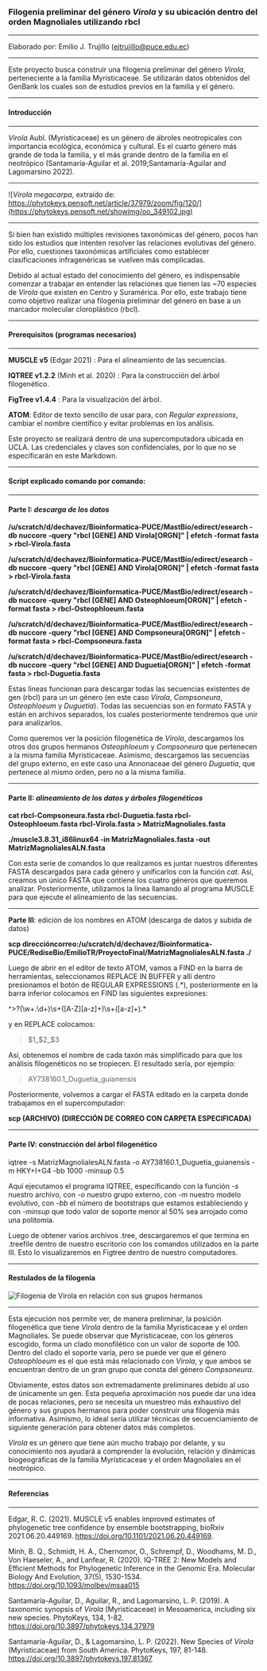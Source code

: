 ### **Filogenia preliminar del género *Virola* y su ubicación dentro del orden Magnoliales utilizando rbcl**

---

Elaborado por: Emilio J. Trujillo (ejtrujillo@puce.edu.ec)

---

Este proyecto busca construir una filogenia preliminar del género *Virola*,
perteneciente a la familia Myristicaceae. Se utilizarán datos obtenidos del
GenBank los cuales son de estudios previos en la familia y el género.

---

#### **Introducción**

---

*Virola* Aubl. (Myristicaceae) es un género de ábroles neotropicales con
importancia ecológica, económica y cultural. Es el cuarto género más grande
de toda la familia, y el más grande dentro de la familia en el neotrópico (Santamaría-Aguilar et al. 2019;Santamaría-Aguilar and Lagomarsino 2022).

---

![*Virola megacarpa*, extraído de: https://phytokeys.pensoft.net/article/37979/zoom/fig/120/](https://phytokeys.pensoft.net/showimg/oo_349102.jpg)

---

Si bien han existido múltiples revisiones taxonómicas del género, pocos han sido los estudios
que intenten resolver las relaciones evolutivas del género. Por ello, cuestiones taxonómicas artificiales
como establecer clasificaciones infragenéricas se vuelven más complicadas.

Debido al actual estado del conocimiento del género, es indispensable comenzar a trabajar en entender
las relaciones que tienen las ~70 especies de *Virola* que existen en Centro y Suramérica. Por ello, este trabajo 
tiene como objetivo realizar una filogenia preliminar del género en base a un marcador molecular cloroplástico (rbcl).

---

#### **Prerequisitos (programas necesarios)**

---

**MUSCLE v5** (Edgar 2021) : Para el alineamiento de las secuencias.

**IQTREE v1.2.2** (Minh et al. 2020) : Para la construcción del árbol filogenético.

**FigTree v1.4.4** : Para la visualización del árbol.

**ATOM**: Editor de texto sencillo de usar para, con _Regular expressions_, cambiar el nombre científico y evitar problemas en los análisis.

Este proyecto se realizará dentro de una supercomputadora ubicada en UCLA. Las credenciales y claves son 
confidenciales, por lo que no se especificarán en este Markdown.

---

#### **Script explicado comando por comando:**

---


#### **Parte I:** *descarga de los datos*

**/u/scratch/d/dechavez/Bioinformatica-PUCE/MastBio/edirect/esearch -db nuccore -query "rbcl [GENE] AND Virola[ORGN]" | efetch -format fasta > rbcl-Virola.fasta**

**/u/scratch/d/dechavez/Bioinformatica-PUCE/MastBio/edirect/esearch -db nuccore -query "rbcl [GENE] AND Virola[ORGN]" | efetch -format fasta > rbcl-Virola.fasta**

**/u/scratch/d/dechavez/Bioinformatica-PUCE/MastBio/edirect/esearch -db nuccore -query "rbcl [GENE] AND Osteophloeum[ORGN]" | efetch -format fasta > rbcl-Osteophloeum.fasta**

**/u/scratch/d/dechavez/Bioinformatica-PUCE/MastBio/edirect/esearch -db nuccore -query "rbcl [GENE] AND Compsoneura[ORGN]" | efetch -format fasta > rbcl-Compsoneura.fasta**

**/u/scratch/d/dechavez/Bioinformatica-PUCE/MastBio/edirect/esearch -db nuccore -query "rbcl [GENE] AND Duguetia[ORGN]" | efetch -format fasta > rbcl-Duguetia.fasta**

Estas líneas funcionan para descargar todas las secuencias existentes de gen (rbcl) para un un género (en este caso *Virola*, *Compsoneura*, *Osteophloeum* y *Duguetia*). Todas las
secuencias son en formato FASTA y están en archivos separados, los cuales posteriormente tendremos que unir para analizarlos.

Como queremos ver la posición filogenética de *Virola*, descargamos los otros dos grupos hermanos *Osteophloeum* y *Compsoneura* que pertenecen a 
la misma familia Myristicaceae. Asimismo, descargamos las secuencias del grupo externo, en este caso una Annonaceae del género *Duguetia*, que pertenece
al mismo orden, pero no a la misma familia.

---

#### **Parte II**: *alineamiento de los datos y árboles filogenéticos*

**cat rbcl-Compsoneura.fasta rbcl-Duguetia.fasta rbcl-Osteophloeum.fasta rbcl-Virola.fasta > MatrizMagnoliales.fasta**

**./muscle3.8.31_i86linux64 -in MatrizMagnoliales.fasta -out MatrizMagnolialesALN.fasta**

Con esta serie de comandos lo que realizamos es juntar nuestros diferentes FASTA descargados para cada
género y unificarlos con la función *cat*. Así, creamos un único FASTA que contiene los cuatro géneros que
queremos analizar. Posteriormente, utilizamos la línea llamando al programa MUSCLE para que ejecute el
alineamiento de las secuencias.

---

**Parte III**: edición de los nombres en ATOM (descarga de datos y subida de datos)

**scp **direccióncorreo**:/u/scratch/d/dechavez/Bioinformatica-PUCE/RediseBio/EmilioTR/ProyectoFinal/MatrizMagnolialesALN.fasta ./**

Luego de abrir en el editor de texto ATOM, vamos a FIND en la barra de herramientas, seleccionamos REPLACE IN BUFFER y allí dentro
presionamos el botón de REGULAR EXPRESSIONS (.*), posteriormente en la barra inferior colocamos en FIND las siguientes expresiones:

^>?(\w+\.\d+)\s+([A-Z][a-z]+)\s+([a-z]+).*

y en REPLACE colocamos:

>$1_$2_$3

Así, obtenemos el nombre de cada taxón más simplificado para que los análisis filogenéticos no se tropiecen. El resultado sería, por ejemplo:

>AY738160.1_Duguetia_guianensis

Posteriormente, volvemos a cargar el FASTA editado en la carpeta donde trabajamos en el supercomputador:

**scp (ARCHIVO) (DIRECCIÓN DE CORREO CON CARPETA ESPECIFICADA)**

---

#### **Parte IV**: construcción del árbol filogenético

iqtree -s MatrizMagnolialesALN.fasta -o AY738160.1_Duguetia_guianensis -m HKY+I+G4 -bb 1000 -minsup 0.5

Aquí ejecutamos el programa IQTREE, específicando con la función *-s* nuestro archivo, con *-o* nuestro grupo externo, con *-m* nuestro
modelo evolutivo, con *-bb* el número de bootstraps que estamos estableciendo y con *-minsup* que todo valor de soporte menor al 50% sea
arrojado como una politomía.

Luego de obtener varios archivos .tree, descargaremos el que termina en .treefile dentro de nuestro escritorio con los comandos utilizados en la
parte III. Esto lo visualizaremos en Figtree dentro de nuestro computadores.

---

#### **Restulados de la filogenia**


![Filogenia de *Virola* en relación con sus grupos hermanos](https://github.com/EmilioTrujillo03/ProyectoFinalBioInf/blob/main/VirolaFilogenia.jpg?raw=true)

---


Esta ejecución nos permite ver, de manera preliminar, la posición filogenética que tiene *Virola* dentro de 
la familia Myristicaceae y el orden Magnoliales. Se puede observar que Myristicaceae, con los géneros escogido,
forma un clado monofilético con un valor de soporte de 100. Dentro del clado el soporte varía, pero se puede ver
que el género *Osteophloeum* es el que está más relacionado con *Virola*, y que ambos se encuentran dentro de 
un gran grupo que consta del género *Compsoneura*.

Obviamente, estos datos son extremadamente preliminares debido al uso de únicamente un gen. Esta pequeña aproximación
nos puede dar una idea de pocas relaciones, pero se necesita un muestreo más exhaustivo del género y sus grupos
hermanos para poder construir una filogenia más informativa. Asimismo, lo ideal sería utilizar técnicas de
secuenciamiento de siguiente generación para obtener datos más completos.

*Virola* es un género que tiene aún mucho trabajo por delante, y su conocimiento nos ayudará a comprender la
evolución, relación y dinámicas biogeográficas de la familia Myristicaceae y el orden Magnoliales en el neotrópico.

---

#### **Referencias**

---

Edgar, R. C. (2021). MUSCLE v5 enables improved estimates of phylogenetic tree confidence by ensemble bootstrapping, bioRxiv 2021.06.20.449169. https://doi.org/10.1101/2021.06.20.449169.

Minh, B. Q., Schmidt, H. A., Chernomor, O., Schrempf, D., Woodhams, M. D., Von Haeseler, A., and Lanfear, R. (2020). IQ-TREE 2: New Models and Efficient Methods for Phylogenetic Inference in the Genomic Era. Molecular Biology And Evolution, 37(5), 1530-1534. https://doi.org/10.1093/molbev/msaa015

Santamaría-Aguilar, D., Aguilar, R., and Lagomarsino, L. P. (2019). A taxonomic synopsis of *Virola* (Myristicaceae) in Mesoamerica, including six new species. PhytoKeys, 134, 1-82. https://doi.org/10.3897/phytokeys.134.37979

Santamaría-Aguilar, D., & Lagomarsino, L. P. (2022). New Species of *Virola* (Myristicaceae) from South America. PhytoKeys, 197, 81-148. https://doi.org/10.3897/phytokeys.197.81367



